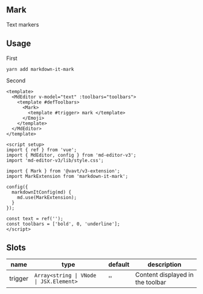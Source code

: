 ## Mark

Text markers

## Usage

First

```shell
yarn add markdown-it-mark
```

Second

```vue
<template>
  <MdEditor v-model="text" :toolbars="toolbars">
    <template #defToolbars>
      <Mark>
        <template #trigger> mark </template>
      </Emoji>
    </template>
  </MdEditor>
</template>

<script setup>
import { ref } from 'vue';
import { MdEditor, config } from 'md-editor-v3';
import 'md-editor-v3/lib/style.css';

import { Mark } from '@vavt/v3-extension';
import MarkExtension from 'markdown-it-mark';

config({
  markdownItConfig(md) {
    md.use(MarkExtension);
  }
});

const text = ref('');
const toolbars = ['bold', 0, 'underline'];
</script>
```

## Slots

| name | type | default | description |
| --- | --- | --- | --- |
| trigger | `Array<string \| VNode \| JSX.Element>` | '' | Content displayed in the toolbar |
